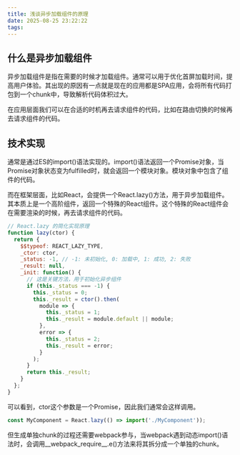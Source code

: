 ```yaml
---
title: 浅谈异步加载组件的原理
date: 2025-08-25 23:22:22
tags:
---
```

## 什么是异步加载组件
异步加载组件是指在需要的时候才加载组件。通常可以用于优化首屏加载时间，提高用户体验。其出现的原因有一点就是现在的应用都是SPA应用，会将所有代码打包到一个chunk中，导致解析代码体积过大。

在应用层面我们可以在合适的时机再去请求组件的代码，比如在路由切换的时候再去请求组件的代码。

## 技术实现
通常是通过ES的import()语法实现的。import()语法返回一个Promise对象，当Promise对象状态变为fulfilled时，就会返回一个模块对象。模块对象中包含了组件的代码。

而在框架层面，比如React，会提供一个React.lazy()方法，用于异步加载组件。其本质上是一个高阶组件，返回一个特殊的React组件。这个特殊的React组件会在需要渲染的时候，再去请求组件的代码。
```javascript
// React.lazy 的简化实现原理
function lazy(ctor) {
  return {
    $$typeof: REACT_LAZY_TYPE,
    _ctor: ctor,
    _status: -1, // -1: 未初始化, 0: 加载中, 1: 成功, 2: 失败
    _result: null,
    _init: function() {
      // 这是关键方法，用于初始化异步组件
      if (this._status === -1) {
        this._status = 0;
        this._result = ctor().then(
          module => {
            this._status = 1;
            this._result = module.default || module;
          },
          error => {
            this._status = 2;
            this._result = error;
          }
        );
      }
      return this._result;
    }
  };
}
```
可以看到，ctor这个参数是一个Promise，因此我们通常会这样调用。
```javascript
const MyComponent = React.lazy(() => import('./MyComponent'));
```

但生成单独chunk的过程还需要webpack参与，当webpack遇到动态import()语法时，会调用__webpack_require__.e()方法来将其拆分成一个单独的chunk。